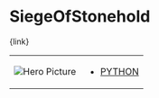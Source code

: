 # SiegeOfStonehold 

{link}
<table>
<tr>
<td>

![Hero Picture](hero.png?raw=true "Hero Picture")

</td>
<td>
<ul>
<li>

[PYTHON](SiegeOfStonehold.py)

</li>
</td>
</tr>
<table>